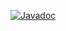 
[![Javadoc](https://img.shields.io/badge/JavaDoc-Online-green)](https://mghosh00.github.io/BasicNeuralNetwork/javaNeuralNetwork/javadoc/)

